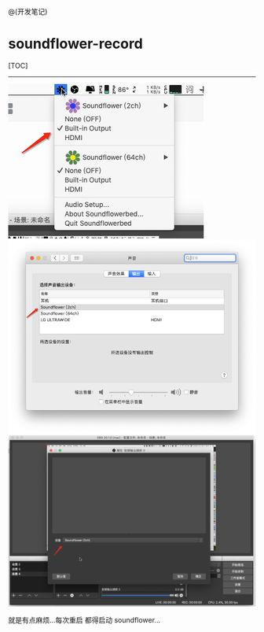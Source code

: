 @(开发笔记)

# soundflower-record


[TOC]

---

![Alt text](./1574730757794.png)
![Alt text](./1574730810644.png)
![Alt text](./1574730791513.png)

就是有点麻烦...每次重启 都得启动 soundflower...